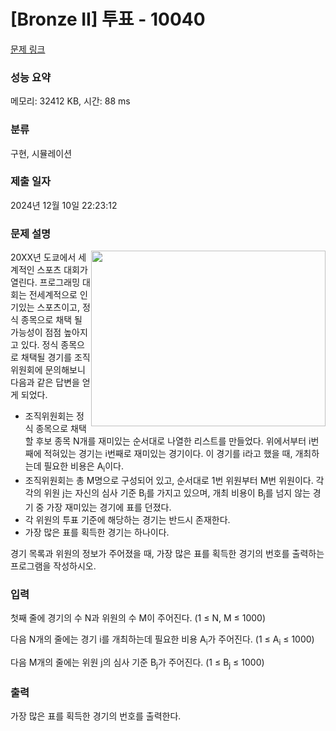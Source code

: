 # [Bronze II] 투표 - 10040 

[문제 링크](https://www.acmicpc.net/problem/10040) 

### 성능 요약

메모리: 32412 KB, 시간: 88 ms

### 분류

구현, 시뮬레이션

### 제출 일자

2024년 12월 10일 22:23:12

### 문제 설명

<p><img alt="" src="https://www.acmicpc.net/upload/images/vote.jpg" style="float:right; height:281px; width:375px">20XX년 도쿄에서 세계적인 스포츠 대회가 열린다. 프로그래밍 대회는 전세계적으로 인기있는 스포츠이고, 정식 종목으로 채택 될 가능성이 점점 높아지고 있다. 정식 종목으로 채택될 경기를 조직위원회에 문의해보니 다음과 같은 답변을 얻게 되었다.</p>

<ul>
	<li>조직위원회는 정식 종목으로 채택할 후보 종목 N개를 재미있는 순서대로 나열한 리스트를 만들었다. 위에서부터 i번째에 적혀있는 경기는 i번째로 재미있는 경기이다. 이 경기를 i라고 했을 때, 개최하는데 필요한 비용은 A<sub>i</sub>이다.</li>
	<li>조직위원회는 총 M명으로 구성되어 있고, 순서대로 1번 위원부터 M번 위원이다. 각각의 위원 j는 자신의 심사 기준 B<sub>j</sub>를 가지고 있으며, 개최 비용이 B<sub>j</sub>를 넘지 않는 경기 중 가장 재미있는 경기에 표를 던졌다.</li>
	<li>각 위원의 투표 기준에 해당하는 경기는 반드시 존재한다.</li>
	<li>가장 많은 표를 획득한 경기는 하나이다.</li>
</ul>

<p>경기 목록과 위원의 정보가 주어졌을 때, 가장 많은 표를 획득한 경기의 번호를 출력하는 프로그램을 작성하시오.</p>

### 입력 

 <p>첫째 줄에 경기의 수 N과 위원의 수 M이 주어진다. (1 ≤ N, M ≤ 1000)</p>

<p>다음 N개의 줄에는 경기 i를 개최하는데 필요한 비용 A<sub>i</sub>가 주어진다. (1 ≤ A<sub>i</sub> ≤ 1000)</p>

<p>다음 M개의 줄에는 위원 j의 심사 기준 B<sub>j</sub>가 주어진다. (1 ≤ B<sub>j</sub> ≤ 1000)</p>

### 출력 

 <p>가장 많은 표를 획득한 경기의 번호를 출력한다.</p>


